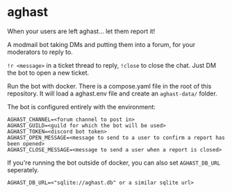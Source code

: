 # aghast

When your users are left aghast... let them report it!

A modmail bot taking DMs and putting them into a forum, for your moderators to reply to.

`!r <message>` in a ticket thread to reply, `!close` to close the chat. Just DM the bot to open a new ticket.

Run the bot with docker. There is a compose.yaml file in the root of this repository. It will load a
aghast.env file and create an `aghast-data/` folder.

The bot is configured entirely with the environment:

```dotenv
AGHAST_CHANNEL=<forum channel to post in>
AGHAST_GUILD=<guild for which the bot will be used>
AGHAST_TOKEN=<discord bot token>
AGHAST_OPEN_MESSAGE=<message to send to a user to confirm a report has been opened>
AGHAST_CLOSE_MESSAGE=<message to send a user when a report is closed>
```

If you're running the bot outside of docker, you can also set `AGHAST_DB_URL` seperately.

```dotenv
AGHAST_DB_URL=<"sqlite://aghast.db" or a similar sqlite url>
```
